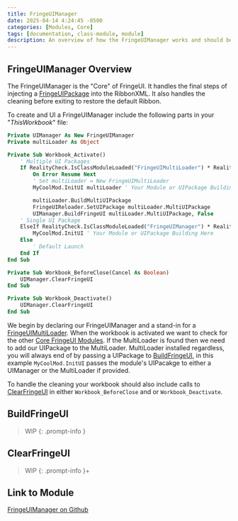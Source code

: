```yaml
---
title: FringeUIManager
date: 2025-04-14 4:24:45 -0500
categories: [Modules, Core]
tags: [documentation, class-module, module]
description: An overview of how the FringeUIManager works and should be used.
---
```


## FringeUIManager Overview

The FringeUIManager is the "Core" of FringeUI. It handles the final steps of injecting
a [FringeUIPackage](https://scorpiogameking.github.io/FringeUI/posts/FringeUIPackage/) 
into the RibbonXML. It also handles the cleaning before exiting to restore the default
Ribbon.

To create and UI a FringeUIManager include the following parts  in your "*ThisWorkbook*" 
file:

```vb
Private UIManager As New FringeUIManager
Private multiLoader As Object

Private Sub Workbook_Activate()
    ' Multiple UI Packages
    If RealityCheck.IsClassModuleLoaded("FringeUIMultiLoader") * RealityCheck.IsClassModuleLoaded("FringeUIManager") * RealityCheck.IsClassModuleLoaded("FringeUIPackage") Then
        On Error Resume Next
        ' Set multiLoader = New FringeUIMultiLoader
        MyCoolMod.InitUI multiLoader ' Your Module or UIPackage Building Here

        multiLoader.BuildMultiUIPackage
        FringeUIReloader.SetUIPackage multiLoader.MultiUIPackage
        UIManager.BuildFringeUI multiLoader.MultiUIPackage, False
    ' Single UI Package
    ElseIf RealityCheck.IsClassModuleLoaded("FringeUIManager") * RealityCheck.IsClassModuleLoaded("FringeUIPackage") Then
        MyCoolMod.InitUI ' Your Module or UIPackage Building Here
    Else
        ' Default Launch
    End If
End Sub

Private Sub Workbook_BeforeClose(Cancel As Boolean)
    UIManager.ClearFringeUI
End Sub

Private Sub Workbook_Deactivate()
    UIManager.ClearFringeUI
End Sub
```

We begin by declaring our FringeUIManager and a stand-in for a [FringeUIMultiLoader](https://scorpiogameking.github.io/FringeUI/posts/FringeUIMultiLoader/).
When the workbook is activated we want to check for the other [Core FringeUI Modules](https://scorpiogameking.github.io/FringeUI/categories/core/).
If the MultiLoader is found then we need to add our UIPackage to the MultiLoader. MultiLoader installed regardless, you will always end of by passing a UIPackage to
[BuildFringeUI](#buildfringeui), in this example `MyCoolMod.InitUI` passes the module's
UIPacakge to either a UIManager or the MultiLoader if provided.

To handle the cleaning your workbook should also include calls to [ClearFringeUI](#clearfringeui)
in either `Workbook_BeforeClose` and or `Workbook_Deactivate`.

## BuildFringeUI

> WIP
{: .prompt-info }

## ClearFringeUI

> WIP
{: .prompt-info }+

## Link to Module

[FringeUIManager on Github](https://github.com/ScorpioGameKing/FringeUI/blob/main/fringeui/class_modules/FringeUI/FringeUIManager.cls)